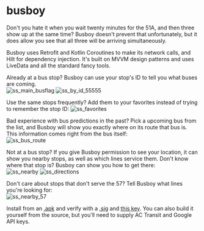 # busboy
Don't you hate it when you wait twenty minutes for the 51A, and then three show up at the same time? Busboy doesn't prevent that unfortunately, but it does allow you see that all three will be arriving simultaneously. 

Busboy uses Retrofit and Kotlin Coroutines to make its network calls, and Hilt for dependency injection. It's built on MVVM design patterns and uses LiveData and all the standard fancy tools.
  
Already at a bus stop? Busboy can use your stop's ID to tell you what buses are coming.  
![ss_main_busflag](https://user-images.githubusercontent.com/18432394/170372038-3955226e-4f29-4bfe-a9bf-8ddd0f3bf5a9.png)
![ss_by_id_55555](https://user-images.githubusercontent.com/18432394/170372053-3da6c2cd-0e96-4388-befa-531bc3514d93.png)

Use the same stops frequently? Add them to your favorites instead of trying to remember the stop ID:
![ss_favorites](https://user-images.githubusercontent.com/18432394/170372574-38015540-f1e4-4cc5-938a-63a93e355fa1.png)


Bad experience with bus predictions in the past? Pick a upcoming bus from the list, and Busboy will show you exactly where on its route that bus is. This information comes right from the bus itself:  
![ss_bus_route](https://user-images.githubusercontent.com/18432394/170372066-cd3222cf-83b1-4a5b-b3d0-20d1257e5c88.png)

Not at a bus stop? If you give Busboy permission to see your location, it can show you nearby stops, as well as which lines service them. Don't know where that stop is? Busboy can show you how to get there:  
![ss_nearby](https://user-images.githubusercontent.com/18432394/170372122-4a5700e9-1125-42f4-a704-1ba84f8cdffb.png)
![ss_directions](https://user-images.githubusercontent.com/18432394/162337188-68d3a3d0-1294-404b-b473-f0f1f4f807c8.png)

Don't care about stops that don't serve the 57? Tell Busboy what lines you're looking for:  
![ss_nearby_57](https://user-images.githubusercontent.com/18432394/170372414-13a6871f-5176-44d7-be5c-c18c4f852c48.png)  

Install from an [.apk](https://www.taitsmith.com/apks/busboy_debug_2022-05-25.apk) and verify with a [.sig](https://www.taitsmith.com/apks/busboy_debug_2022-05-25.apk.sig) and [this key](https://www.taitsmith.com/apks/ts_public.key). You can also build it yourself from the source, but you'll need to supply AC Transit and Google API keys.
